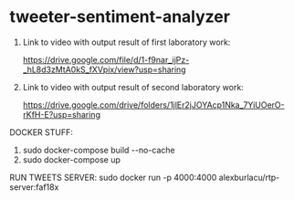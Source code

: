 # tweeter-sentiment-analyzer

1. Link to video with output result of first laboratory work:

    https://drive.google.com/file/d/1-f9nar_ijPz-_hL8d3zMtA0kS_fXVpix/view?usp=sharing



2. Link to video with output result of second laboratory work:

   https://drive.google.com/drive/folders/1jlEr2jJOYAcp1Nka_7YiUOerO-rKfH-E?usp=sharing



DOCKER STUFF:
1. sudo docker-compose build --no-cache
2. sudo docker-compose up


RUN TWEETS SERVER:
sudo docker run -p 4000:4000 alexburlacu/rtp-server:faf18x
